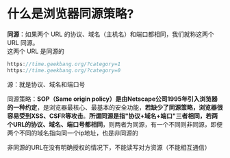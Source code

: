 # 什么是浏览器同源策略?

**同源**：如果两个 URL 的协议、域名（主机名）和端口都相同，我们就称这两个 URL 同源。  
这两个 URL 是同源的
```javascript
https://time.geekbang.org/?category=1
https://time.geekbang.org/?category=0
```

源：就是协议、域名和端口号

同源策略：**SOP（Same origin policy）是由Netscape公司1995年引入浏览器的一种约定**，是浏览器最核心、最基本的安全功能，**若缺少了同源策略，浏览器很容易受到XSS、CSFR等攻击**。**所谓同源是指"协议+域名+端口"三者相同，若两个URL的协议、域名、端口号都相同**，则两者为同源，有一个不同则非同源，即便两个不同的域名指向同一个ip地址，也是非同源的

非同源的URL在没有明确授权的情况下，不能读写对方资源（不能相互通信）

